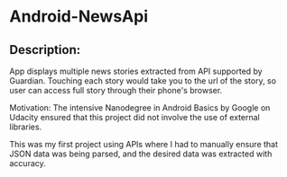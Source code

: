 # Android-NewsApi

## Description:
App displays multiple news stories extracted from API supported by Guardian. Touching each story would take you to the url of the story, so user can access full story through their phone's browser.  



Motivation:
The intensive Nanodegree in Android Basics by Google on Udacity ensured that this project did not involve the use of external libraries.

This was my first project using APIs where I had to manually ensure that JSON data was being parsed, and the desired data was extracted with accuracy.  

